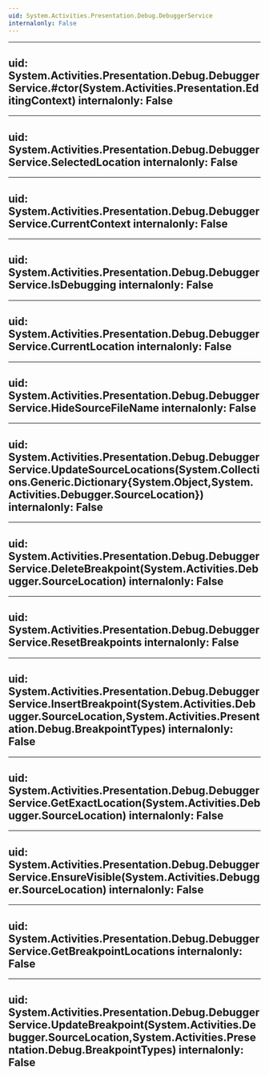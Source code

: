 ```yaml
---
uid: System.Activities.Presentation.Debug.DebuggerService
internalonly: False
---
```


---
uid: System.Activities.Presentation.Debug.DebuggerService.#ctor(System.Activities.Presentation.EditingContext)
internalonly: False
---

---
uid: System.Activities.Presentation.Debug.DebuggerService.SelectedLocation
internalonly: False
---

---
uid: System.Activities.Presentation.Debug.DebuggerService.CurrentContext
internalonly: False
---

---
uid: System.Activities.Presentation.Debug.DebuggerService.IsDebugging
internalonly: False
---

---
uid: System.Activities.Presentation.Debug.DebuggerService.CurrentLocation
internalonly: False
---

---
uid: System.Activities.Presentation.Debug.DebuggerService.HideSourceFileName
internalonly: False
---

---
uid: System.Activities.Presentation.Debug.DebuggerService.UpdateSourceLocations(System.Collections.Generic.Dictionary{System.Object,System.Activities.Debugger.SourceLocation})
internalonly: False
---

---
uid: System.Activities.Presentation.Debug.DebuggerService.DeleteBreakpoint(System.Activities.Debugger.SourceLocation)
internalonly: False
---

---
uid: System.Activities.Presentation.Debug.DebuggerService.ResetBreakpoints
internalonly: False
---

---
uid: System.Activities.Presentation.Debug.DebuggerService.InsertBreakpoint(System.Activities.Debugger.SourceLocation,System.Activities.Presentation.Debug.BreakpointTypes)
internalonly: False
---

---
uid: System.Activities.Presentation.Debug.DebuggerService.GetExactLocation(System.Activities.Debugger.SourceLocation)
internalonly: False
---

---
uid: System.Activities.Presentation.Debug.DebuggerService.EnsureVisible(System.Activities.Debugger.SourceLocation)
internalonly: False
---

---
uid: System.Activities.Presentation.Debug.DebuggerService.GetBreakpointLocations
internalonly: False
---

---
uid: System.Activities.Presentation.Debug.DebuggerService.UpdateBreakpoint(System.Activities.Debugger.SourceLocation,System.Activities.Presentation.Debug.BreakpointTypes)
internalonly: False
---

